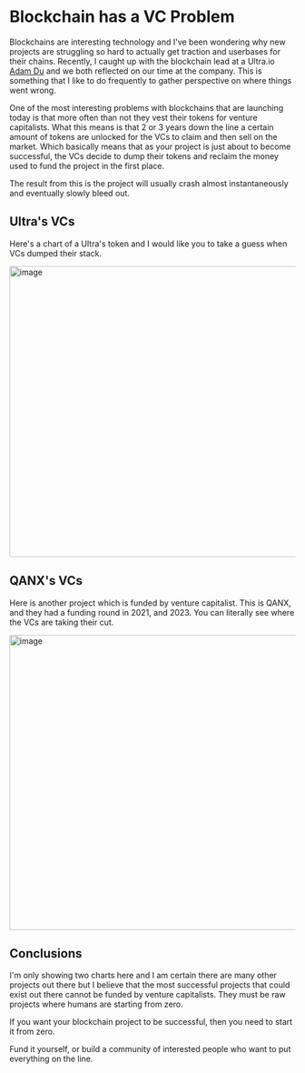 # Blockchain has a VC Problem

Blockchains are interesting technology and I've been wondering why new projects are struggling so hard to actually get traction and userbases for their chains. Recently, I caught up with the blockchain lead at a Ultra.io [Adam Du](https://www.linkedin.com/in/adam-d-7aa5b270/) and we both reflected on our time at the company. This is something that I like to do frequently to gather perspective on where things went wrong.

One of the most interesting problems with blockchains that are launching today is that more often than not they vest their tokens for venture capitalists. What this means is that 2 or 3 years down the line a certain amount of tokens are unlocked for the VCs to claim and then sell on the market. Which basically means that as your project is just about to become successful, the VCs decide to dump their tokens and reclaim the money used to fund the project in the first place.

The result from this is the project will usually crash almost instantaneously and eventually slowly bleed out.

## Ultra's VCs

Here's a chart of a Ultra's token and I would like you to take a guess when VCs dumped their stack.

<img width="842" height="512" alt="image" src="https://github.com/user-attachments/assets/a203e2e6-0192-42f8-87c5-b24f903002af" />

## QANX's VCs

Here is another project which is funded by venture capitalist. This is QANX, and they had a funding round in 2021, and 2023. You can literally see where the VCs are taking their cut.

<img width="837" height="519" alt="image" src="https://github.com/user-attachments/assets/30f34c5a-8f5c-4a3c-b2af-8ff609c22a82" />

## Conclusions

I'm only showing two charts here and I am certain there are many other projects out there but I believe that the most successful projects that could exist out there cannot be funded by venture capitalists. They must be raw projects where humans are starting from zero.

If you want your blockchain project to be successful, then you need to start it from zero.

Fund it yourself, or build a community of interested people who want to put everything on the line.
